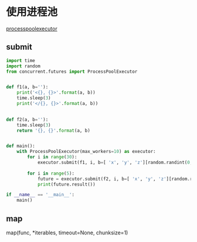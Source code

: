 # 使用进程池

[processpoolexecutor](https://docs.python.org/3/library/concurrent.futures.html#processpoolexecutor)

## submit


```python
import time
import random
from concurrent.futures import ProcessPoolExecutor


def f1(a, b=''):
    print('<{}, {}>'.format(a, b))
    time.sleep(3)
    print('</{}, {}>'.format(a, b))
    

def f2(a, b=''):
    time.sleep(3)
    return '{}, {}'.format(a, b)


def main():
    with ProcessPoolExecutor(max_workers=10) as executor:
        for i in range(30):
            executor.submit(f1, i, b=[ 'x', 'y', 'z'][random.randint(0, 2)])
            
        for i in range(5):
            future = executor.submit(f2, i, b=[ 'x', 'y', 'z'][random.randint(0, 2)])
            print(future.result())

if __name__ == '__main__':
    main()
```

## map
map(func, *iterables, timeout=None, chunksize=1)
